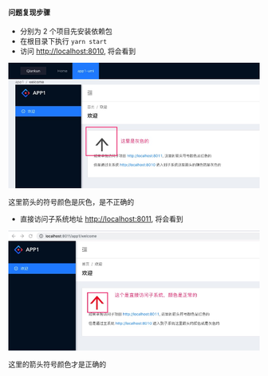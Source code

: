 #### 问题复现步骤

* 分别为 2 个项目先安装依赖包
* 在根目录下执行 `yarn start`
* 访问 [http://localhost:8010](http://localhost:8010), 将会看到

![](./readme/error.jpg)

这里箭头的符号颜色是灰色，是不正确的
* 直接访问子系统地址 [http://localhost:8011](http://localhost:8011), 将会看到

![](./readme/ok.jpg)

这里的箭头符号颜色才是正确的
